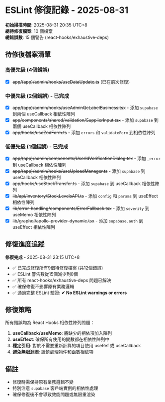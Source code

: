 # ESLint 修復記錄 - 2025-08-31

**初始掃描時間**: 2025-08-31 20:35 UTC+8  
**總待修復檔案**: 10 個檔案  
**總錯誤數**: 15 個警告 (react-hooks/exhaustive-deps)

## 待修復檔案清單

### 高優先級 (4個錯誤)

- [x] ~~app/(app)/admin/hooks/useDataUpdate.ts~~ (已在前次修復)

### 中優先級 (2個錯誤) - **已完成**

- [x] ~~app/(app)/admin/hooks/useAdminQcLabelBusiness.tsx~~ - 添加 `supabase` 到兩個 useCallback 相依性陣列
- [x] ~~app/components/shared/validation/SupplierInput.tsx~~ - 添加 `supabase` 到兩個 useCallback 相依性陣列
- [x] ~~app/hooks/useZodForm.ts~~ - 添加 `errors` 和 `validateForm` 到相依性陣列

### 低優先級 (1個錯誤) - **已完成**

- [x] ~~app/(app)/admin/components/UserIdVerificationDialog.tsx~~ - 添加 `_error` 到 useCallback 相依性陣列
- [x] ~~app/(app)/admin/hooks/useUploadManager.ts~~ - 添加 `supabase` 到 useCallback 相依性陣列
- [x] ~~app/hooks/useStockTransfer.ts~~ - 添加 `supabase` 到 useCallback 相依性陣列
- [x] ~~lib/api/inventory/StockLevelsAPI.ts~~ - 添加 `config` 和 `params` 到 useEffect 相依性陣列
- [x] ~~lib/error-handling/components/ErrorFallback.tsx~~ - 添加 `severity` 到 useMemo 相依性陣列
- [x] ~~lib/graphql/apollo-provider-dynamic.tsx~~ - 添加 `supabase.auth` 到 useEffect 相依性陣列

## 修復進度追蹤

**修復完成** - 2025-08-31 23:15 UTC+8

- ✅ 已完成修復所有9個待修復檔案 (共12個錯誤)
- ✅ ESLint 警告數從15個減少到0個
- ✅ 所有 react-hooks/exhaustive-deps 問題已解決
- ✅ 確保修復不影響原有業務邏輯
- ✅ 通過完整 ESLint 驗證: **✔ No ESLint warnings or errors**

## 修復策略

所有錯誤均為 React Hooks 相依性陣列問題：

1. **useCallback/useMemo**: 將缺少的相依項加入陣列
2. **useEffect**: 確保所有使用的變數都在相依性陣列中
3. **穩定引用**: 對於不需要重新計算的項目使用 useRef 或 useCallback
4. **避免無限迴圈**: 謹慎處理物件和函數相依項

## 備註

- 修復時需保持原有業務邏輯不變
- 特別注意 `supabase` 客戶端實例的相依性處理
- 確保修復後不會導致效能問題或無限重渲染
